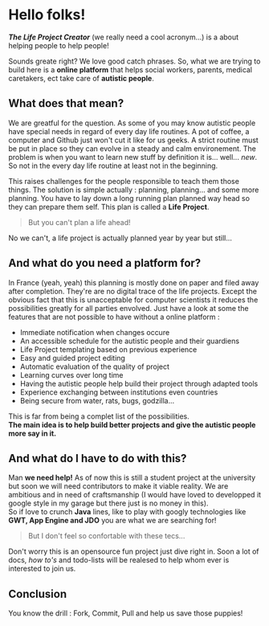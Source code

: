 # Hello folks!

***The Life Project Creator*** (we really need a cool acronym...) is a about helping people to help people!  
  
Sounds greate right? We love good catch phrases. So, what we are trying to build here is a **online platform** that helps social workers, parents, medical caretakers, ect take care of **autistic people**.

## What does that mean?

We are greatful for the question. As some of you may know autistic people have special needs in regard of every day life routines. A pot of coffee, a computer and Github just won't cut it like for us geeks. A strict routine must be put in place so they can evolve in a steady and calm environement. The problem is when you want to learn new stuff by definition it is... well... *new*. So not in the every day life routine at least not in the beginning.
  
This raises challenges for the people responsible to teach them those things. The solution is simple actually : planning, planning... and some more planning. You have to lay down a long running plan planned way head so they can prepare them self. This plan is called a **Life Project**.  

> But you can't plan a life ahead!

No we can't, a life project is actually planned year by year but still...

## And what do you need a platform for?

In France (yeah, yeah) this planning is mostly done on paper and filed away after completion. They're are no digital trace of the life projects. Except the obvious fact that this is unacceptable for computer scientists it reduces the possibilities greatly for all parties envolved. Just have a look at some the features that are not possible to have without a online platform : 

- Immediate notification when changes occure
- An accessible schedule for the autistic people and their guardiens 
- Life Project templating based on previous experience
- Easy and guided project editing
- Automatic evaluation of the quality of project
- Learning curves over long time
- Having the autistic people help build their project through adapted tools
- Experience exchanging between institutions even countries
- Being secure from water, rats, bugs, godzilla...

This is far from being a complet list of the possibilities.   
**The main idea is to help build better projects and give the autistic people more say in it.**

## And what do I have to do with this?

Man **we need help!** As of now this is still a student project at the university but soon we will need contributors to make it viable reality. We are ambitious and in need of craftsmanship (I would have loved to developped it google style in my garage but there just is no money in this).  
So if love to crunch **Java** lines, like to play with googly technologies like **GWT, App Engine and JDO** you are what we are searching for!  

> But I don't feel so confortable with these tecs...

Don't worry this is an opensource fun project just dive right in. Soon a lot of docs, *how to's* and todo-lists will be realesed to help whom ever is interested to join us.  

## Conclusion ##

You know the drill : Fork, Commit, Pull and help us save those puppies!

